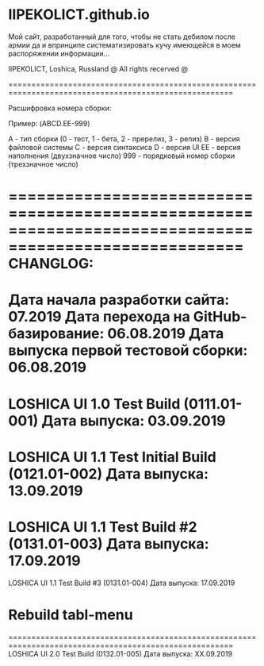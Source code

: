 # IIPEKOLICT.github.io

Мой сайт, разработанный для того, чтобы не стать дебилом после армии да и впринципе систематизировать кучу имеющейся в моем распоряжении информации...

IIPEKOLICT, Loshica, Russland
@ All rights recerved @

=======================================================================================================

Расшифровка номера сборки:

Пример: (ABCD.EE-999)

  A - тип сборки (0 - тест, 1 - бета, 2 - пререлиз, 3 - релиз)
  В - версия файловой системы
  C - версия синтаксиса
  D - версия UI
  EE - версия наполнения (двухзначное число)
  999 - порядковый номер сборки (трехзначное число)

=======================================================================================================
CHANGLOG:
=======================================================================================================
Дата начала разработки сайта: 07.2019
Дата перехода на GitHub-базирование: 06.08.2019
Дата выпуска первой тестовой сборки: 06.08.2019
=======================================================================================================
LOSHICA UI 1.0 Test Build (0111.01-001)
Дата выпуска: 03.09.2019
=======================================================================================================
LOSHICA UI 1.1 Test Initial Build (0121.01-002)
Дата выпуска: 13.09.2019
=======================================================================================================
LOSHICA UI 1.1 Test Build #2 (0131.01-003)
Дата выпуска: 17.09.2019
=======================================================================================================
LOSHICA UI 1.1 Test Build #3 (0131.01-004)
Дата выпуска: 17.09.2019
# Rebuild tabl-menu
=======================================================================================================
LOSHICA UI 2.0 Test Build (0132.01-005)
Дата выпуска: XX.09.2019
